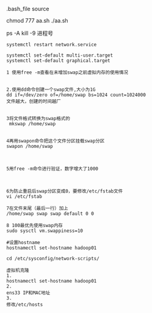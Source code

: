 .bash_file 
source

chmod 777 aa.sh
./aa.sh



ps -A
kill -9 进程号

```shell
systemctl restart network.service
```

```shell
systemctl set-default multi-user.target
systemctl set-default graphical.target 
```

```shell
1 使用free -m查看在未增加swap之前虚拟内存的使用情况


2.使用dd命令创建一个swap文件,大小为1G
dd if=/dev/zero of=/home/swap bs=1024 count=1024000
文件越大，创建的时间越厂


3将文件格式转换为swap格式的
 mkswap /home/swap


4再用swapon命令把这个文件分区挂载swap分区
swapon /home/swap



5用free -m命令进行验证，数字增大了1000



6为防止重启后swap分区变成0，要修改/etc/fstab文件
vi /etc/fstab

7在文件末尾（最后一行）加上
/home/swap swap swap default 0 0

8 100最优先使用swap内存
sudo sysctl vm.swappiness=10

```

```shell
#设置hostname
hostnamectl set-hostname hadoop01
```

```shell
cd /etc/sysconfig/network-scripts/
```

```shell
虚拟机克隆
1.
hostnamectl set-hostname hadoop01
2.
ens33 IP和MAC地址
3.
修改/etc/hosts
```

